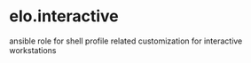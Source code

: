 # elo.interactive
ansible role for shell profile related customization for interactive workstations
